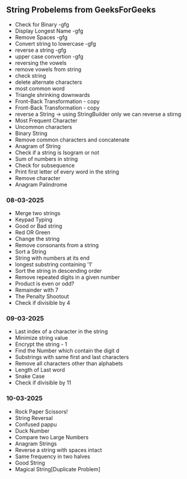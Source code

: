 ## String Probelems from GeeksForGeeks


* Check for Binary -gfg
* Display Longest Name -gfg
* Remove Spaces -gfg
* Convert string to lowercase -gfg
* reverse a string -gfg
* upper case convertion -gfg
* reversing the vowels
* remove vowels from string
* check string
* delete alternate characters
* most common word
* Triangle shrinking downwards
* Front-Back Transformation - copy
* Front-Back Transformation - copy
* reverse a String -> using StringBuilder only we can reverse a stirng
* Most Frequent Character
* Uncommon characters
* Binary String
* Remove common characters and concatenate
* Anagram of String
* Check if a string is Isogram or not
* Sum of numbers in string
* Check for subsequence
* Print first letter of every word in the string
* Remove character
* Anagram Palindrome


### 08-03-2025
* Merge two strings
* Keypad Typing
* Good or Bad string
* Red OR Green
* Change the string
* Remove consonants from a string
* Sort a String
* String with numbers at its end
* longest substring containing '1'
* Sort the string in descending order
* Remove repeated digits in a given number
* Product is even or odd?
* Remainder with 7
* The Penalty Shootout
* Check if divisible by 4

### 09-03-2025
* Last index of a character in the string
* Minimize string value
* Encrypt the string - 1
* Find the Number which contain the digit d
* Substrings with same first and last characters
* Remove all characters other than alphabets
* Length of Last word
* Snake Case
* Check if divisible by 11

### 10-03-2025
* Rock Paper Scissors!
* String Reversal
* Confused pappu
* Duck Number
* Compare two Large Numbers
* Anagram Strings
* Reverse a string with spaces intact
* Same frequency in two halves
* Good String
* Magical String[Duplicate Problem]


































